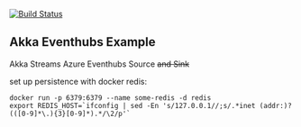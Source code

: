 [![Build Status](https://travis-ci.org/navicore/akka-eventhubs-example.svg?branch=master)](https://travis-ci.org/navicore/akka-eventhubs-example)

Akka Eventhubs Example
---

Akka Streams Azure Eventhubs Source ~~and Sink~~

set up persistence with docker redis:

```
docker run -p 6379:6379 --name some-redis -d redis
export REDIS_HOST=`ifconfig | sed -En 's/127.0.0.1//;s/.*inet (addr:)?(([0-9]*\.){3}[0-9]*).*/\2/p'`
```
